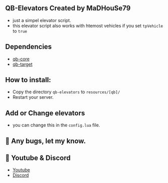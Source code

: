 ## QB-Elevators Created by MaDHouSe79
- just a simpel elevator script.
- this elevator script also works with htemost vehicles if you set `tpVehicle` to `true`


## Dependencies
- [qb-core](https://github.com/qbcore-framework/qb-core)
- [qb-target](https://github.com/qbcore-framework/qb-target)


## How to install:
- Copy the directory `qb-elevators` to `resources/[qb]/`
- Restart your server.


## Add or Change elevators
- you can change this in the `config.lua` file.


## 🐞 Any bugs, let my know.

## 🙈 Youtube & Discord
- [Youtube](https://www.youtube.com/c/MaDHouSe79)
- [Discord](https://discord.gg/cEMSeE9dgS)
